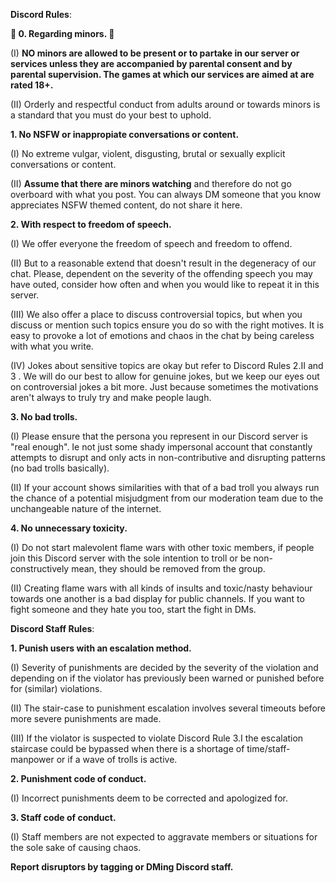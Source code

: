 **Discord Rules**:

**🔞 0. Regarding minors. 🔞**

(I) **NO minors are allowed to be present or to partake in our server or services unless they are accompanied by parental consent and by parental supervision. The games at which our services are aimed at are rated 18+.**

(II) Orderly and respectful conduct from adults around or towards minors is a standard that you must do your best to uphold.

**1. No NSFW or inappropiate conversations or content.**

(I) No extreme vulgar, violent, disgusting, brutal or sexually explicit conversations or content.

(II) **Assume that there are minors watching** and therefore do not go overboard with what you post. You can always DM someone that you know appreciates NSFW themed content, do not share it here.

**2. With respect to freedom of speech.**

(I) We offer everyone the freedom of speech and freedom to offend.

(II) But to a reasonable extend that doesn't result in the degeneracy of our chat. Please, dependent on the severity of the offending speech you may have outed, consider how often and when you would like to repeat it in this server.

(III) We also offer a place to discuss controversial topics, but when you discuss or mention such topics ensure you do so with the right motives. It is easy to provoke a lot of emotions and chaos in the chat by being careless with what you write.

(IV) Jokes about sensitive topics are okay but refer to Discord Rules 2.II and 3 . We will do our best to allow for genuine jokes, but we keep our eyes out on controversial jokes a bit more. Just because sometimes the motivations aren't always to truly try and make people laugh.

**3. No bad trolls.**

(I) Please ensure that the persona you represent in our Discord server is "real enough". Ie not just some shady impersonal account that constantly attempts to disrupt and only acts in non-contributive and disrupting patterns (no bad trolls basically). 

(II) If your account shows similarities with that of a bad troll you always run the chance of a potential misjudgment from our moderation team due to the unchangeable nature of the internet.

**4. No unnecessary toxicity.**

(I) Do not start malevolent flame wars with other toxic members, if people join this Discord server with the sole intention to troll or be non-constructively mean, they should be removed from the group.

(II) Creating flame wars with all kinds of insults and toxic/nasty behaviour towards one another is a bad display for public channels. If you want to fight someone and they hate you too, start the fight in DMs.

**Discord Staff Rules**:

**1. Punish users with an escalation method.**

(I) Severity of punishments are decided by the severity of the violation and depending on if the violator has previously been warned or punished before for (similar) violations.

(II) The stair-case to punishment escalation involves several timeouts before more severe punishments are made.

(III) If the violator is suspected to violate Discord Rule 3.I the escalation staircase could be bypassed when there is a shortage of time/staff-manpower or if a wave of trolls is active.

**2. Punishment code of conduct.**

(I) Incorrect punishments deem to be corrected and apologized for.

**3. Staff code of conduct.**

(I) Staff members are not expected to aggravate members or situations for the sole sake of causing chaos.

**Report disruptors by tagging or DMing Discord staff.**
